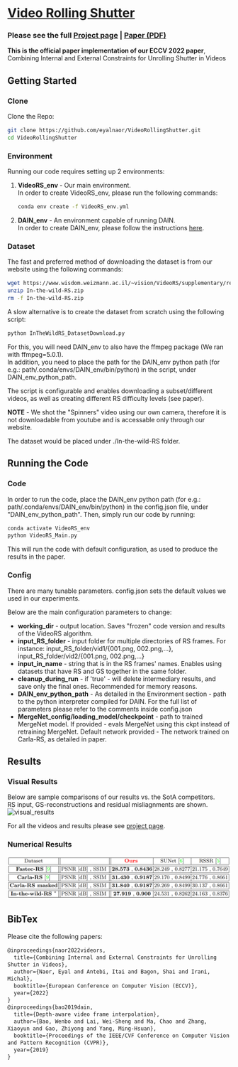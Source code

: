 # [Video Rolling Shutter](https://www.wisdom.weizmann.ac.il/~vision/VideoRS/)
### Please see the full [Project page](https://www.wisdom.weizmann.ac.il/~vision/VideoRS/) | [Paper (PDF)](https://www.wisdom.weizmann.ac.il/~vision/VideoRS/supplementary/refs/Home/RollingShutter_ECCV2022.pdf)
**This is the official paper implementation of our ECCV 2022 paper**,
Combining Internal and External Constraints for Unrolling Shutter in Videos


## Getting Started


### Clone
Clone the Repo:  
```bash
git clone https://github.com/eyalnaor/VideoRollingShutter.git
cd VideoRollingShutter
```

### Environment
Running our code requires setting up 2 environments:
1. **VideoRS_env** - Our main environment. <br />
    In order to create VideoRS_env, please run the following commands:
    ```bash
    conda env create -f VideoRS_env.yml
    ```
2. **DAIN_env** - An environment capable of running DAIN. <br />
    In order to create DAIN_env, please follow the instructions [here](https://github.com/baowenbo/DAIN).  <br />


### Dataset
The fast and preferred method of downloading the dataset is from our website using the following commands:
```bash
wget https://www.wisdom.weizmann.ac.il/~vision/VideoRS/supplementary/refs/In-the-wild-RS_Dataset/In-the-wild-RS.zip
unzip In-the-wild-RS.zip
rm -f In-the-wild-RS.zip
```
A slow alternative is to create the dataset from scratch using the following script:
```bash
python InTheWildRS_DatasetDownload.py
```
For this, you will need DAIN_env to also have the ffmpeg package (We ran with ffmpeg=5.0.1). <br />
In addition, you need to place the path for the DAIN_env python path (for e.g.: path/.conda/envs/DAIN_env/bin/python) in the script, under DAIN_env_python_path.

The script is configurable and enables downloading a subset/different videos, as well as creating different RS difficulty levels (see paper).

**NOTE** - We shot the "Spinners" video using our own camera, therefore it is not downloadable from youtube and is accessable only through our website.  

The dataset would be placed under ./In-the-wild-RS folder. 


## Running the Code


### Code
In order to run the code, place the DAIN_env python path (for e.g.: path/.conda/envs/DAIN_env/bin/python) in the config.json file, under "DAIN_env_python_path".
Then, simply run our code by running:
```bash
conda activate VideoRS_env
python VideoRS_Main.py
```
This will run the code with default configuration, as used to produce the results in the paper.  

### Config
There are many tunable parameters. config.json sets the default values we used in our experiments.  

Below are the main configuration parameters to change:
 
* **working_dir** - output location. Saves "frozen" code version and results of the VideoRS algorithm.  
* **input_RS_folder** - input folder for multiple directories of RS frames. For instance:   input_RS_folder/vid1/{001.png, 002.png,...},   input_RS_folder/vid2/{001.png, 002.png,...}
* **input_in_name** - string that is in the RS frames' names. Enables using datasets that have RS and GS together in the same folder.
* **cleanup_during_run** - if 'true' - will delete intermediary results, and save only the final ones. Recommended for memory reasons.  
* **DAIN_env_python_path** - As detailed in the Environment section - path to the python interpreter compiled for DAIN. 
For the full list of parameters please refer to the comments inside config.json
* **MergeNet_config/loading_model/checkpoint** - path to trained MergeNet model. If provided - evals MergeNet using this ckpt instead of retraining MergeNet. Default network provided - The network trained on Carla-RS, as detailed in paper.


## Results


### Visual Results
Below are sample comparisons of our results vs. the SotA competitors.<br />
RS input, GS-reconstructions and residual misliagnments are shown. <br />
![visual_results](./readme_sources/visual_results.gif)

For all the videos and results please see [project page](https://www.wisdom.weizmann.ac.il/~vision/VideoRS/supplementary/Visual_Results.html).

### Numerical Results
![results_table](./readme_sources/numerical_results.png)


## BibTex
Please cite the following papers:
```
@inproceedings{naor2022videors,
  title={Combining Internal and External Constraints for Unrolling Shutter in Videos},
  author={Naor, Eyal and Antebi, Itai and Bagon, Shai and Irani, Michal},
  booktitle={European Conference on Computer Vision (ECCV)},
  year={2022}
}
@inproceedings{bao2019dain,
  title={Depth-aware video frame interpolation},
  author={Bao, Wenbo and Lai, Wei-Sheng and Ma, Chao and Zhang, Xiaoyun and Gao, Zhiyong and Yang, Ming-Hsuan},
  booktitle={Proceedings of the IEEE/CVF Conference on Computer Vision and Pattern Recognition (CVPR)},
  year={2019}
}
```
